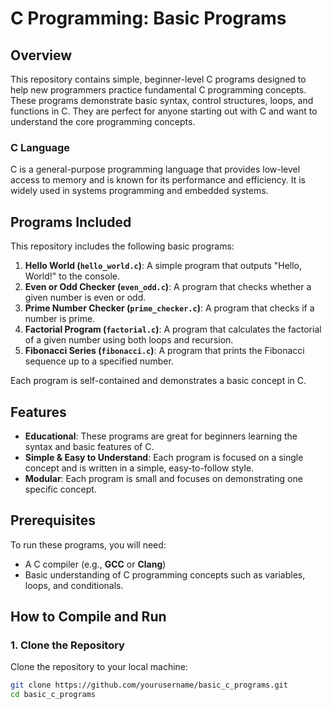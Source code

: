 # C Programming: Basic Programs

## Overview

This repository contains simple, beginner-level C programs designed to help new programmers practice fundamental C programming concepts. These programs demonstrate basic syntax, control structures, loops, and functions in C. They are perfect for anyone starting out with C and want to understand the core programming concepts.

### C Language
C is a general-purpose programming language that provides low-level access to memory and is known for its performance and efficiency. It is widely used in systems programming and embedded systems.

## Programs Included

This repository includes the following basic programs:

1. **Hello World (`hello_world.c`)**: A simple program that outputs "Hello, World!" to the console.
2. **Even or Odd Checker (`even_odd.c`)**: A program that checks whether a given number is even or odd.
3. **Prime Number Checker (`prime_checker.c`)**: A program that checks if a number is prime.
4. **Factorial Program (`factorial.c`)**: A program that calculates the factorial of a given number using both loops and recursion.
5. **Fibonacci Series (`fibonacci.c`)**: A program that prints the Fibonacci sequence up to a specified number.

Each program is self-contained and demonstrates a basic concept in C.

## Features

- **Educational**: These programs are great for beginners learning the syntax and basic features of C.
- **Simple & Easy to Understand**: Each program is focused on a single concept and is written in a simple, easy-to-follow style.
- **Modular**: Each program is small and focuses on demonstrating one specific concept.

## Prerequisites

To run these programs, you will need:

- A C compiler (e.g., **GCC** or **Clang**)
- Basic understanding of C programming concepts such as variables, loops, and conditionals.

## How to Compile and Run

### 1. Clone the Repository

Clone the repository to your local machine:

```bash
git clone https://github.com/yourusername/basic_c_programs.git
cd basic_c_programs

